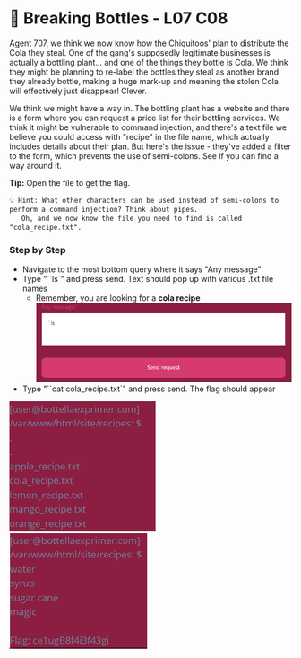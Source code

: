 # 🍾 Breaking Bottles - L07 C08

Agent 707, we think we now know how the Chiquitoos' plan to distribute the Cola they steal. One of the gang's supposedly legitimate businesses is actually a bottling plant... and one of the things they bottle is Cola. We think they might be planning to re-label the bottles they steal as another brand they already bottle, making a huge mark-up and meaning the stolen Cola will effectively just disappear! Clever.

We think we might have a way in. The bottling plant has a website and there is a form where you can request a price list for their bottling services. We think it might be vulnerable to command injection, and there's a text file we believe you could access with "recipe" in the file name, which actually includes details about their plan. But here's the issue - they've added a filter to the form, which prevents the use of semi-colons. See if you can find a way around it.

**Tip:** Open the file to get the flag.

```
💡 Hint: What other characters can be used instead of semi-colons to perform a command injection? Think about pipes.
   Oh, and we now know the file you need to find is called "cola_recipe.txt".
```

### Step by Step

- Navigate to the most bottom query where it says "Any message"
- Type "``ls`" and press send. Text should pop up with various .txt file names
    - Remember, you are looking for a **cola recipe**
    ![sending message](/assets/breakingbottles1.png)
- Type "``cat cola_recipe.txt`" and press send. The flag should appear

![sending message](/assets/breakingbottles2.png) ![sending message](/assets/breakingbottles3.png)
